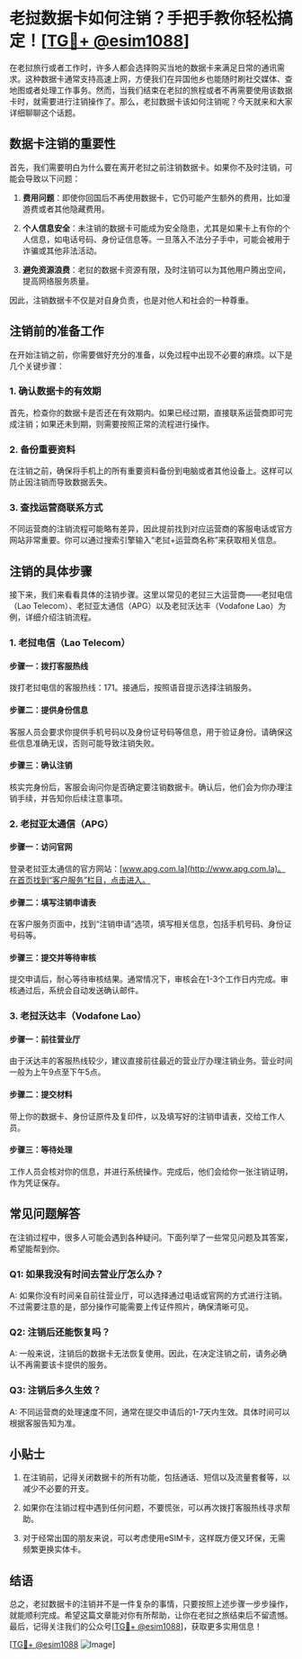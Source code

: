 # 老挝数据卡如何注销？手把手教你轻松搞定！[[TG💪+ @esim1088](https://t.me/s/esim1088)]

在老挝旅行或者工作时，许多人都会选择购买当地的数据卡来满足日常的通讯需求。这种数据卡通常支持高速上网，方便我们在异国他乡也能随时刷社交媒体、查地图或者处理工作事务。然而，当我们结束在老挝的旅程或者不再需要使用该数据卡时，就需要进行注销操作了。那么，老挝数据卡该如何注销呢？今天就来和大家详细聊聊这个话题。

## 数据卡注销的重要性

首先，我们需要明白为什么要在离开老挝之前注销数据卡。如果你不及时注销，可能会导致以下问题：

1. **费用问题**：即使你回国后不再使用数据卡，它仍可能产生额外的费用，比如漫游费或者其他隐藏费用。
   
2. **个人信息安全**：未注销的数据卡可能成为安全隐患，尤其是如果卡上有你的个人信息，如电话号码、身份证信息等。一旦落入不法分子手中，可能会被用于诈骗或其他非法活动。

3. **避免资源浪费**：老挝的数据卡资源有限，及时注销可以为其他用户腾出空间，提高网络服务质量。

因此，注销数据卡不仅是对自身负责，也是对他人和社会的一种尊重。

## 注销前的准备工作

在开始注销之前，你需要做好充分的准备，以免过程中出现不必要的麻烦。以下是几个关键步骤：

### 1. 确认数据卡的有效期

首先，检查你的数据卡是否还在有效期内。如果已经过期，直接联系运营商即可完成注销；如果还未到期，则需要按照正常的流程进行操作。

### 2. 备份重要资料

在注销之前，确保将手机上的所有重要资料备份到电脑或者其他设备上。这样可以防止因注销而导致数据丢失。

### 3. 查找运营商联系方式

不同运营商的注销流程可能略有差异，因此提前找到对应运营商的客服电话或官方网站非常重要。你可以通过搜索引擎输入“老挝+运营商名称”来获取相关信息。

## 注销的具体步骤

接下来，我们来看看具体的注销步骤。这里以常见的老挝三大运营商——老挝电信（Lao Telecom）、老挝亚太通信（APG）以及老挝沃达丰（Vodafone Lao）为例，详细介绍注销流程。

### 1. 老挝电信（Lao Telecom）

#### 步骤一：拨打客服热线
拨打老挝电信的客服热线：171。接通后，按照语音提示选择注销服务。

#### 步骤二：提供身份信息
客服人员会要求你提供手机号码以及身份证号码等信息，用于验证身份。请确保这些信息准确无误，否则可能导致注销失败。

#### 步骤三：确认注销
核实完身份后，客服会询问你是否确定要注销数据卡。确认后，他们会为你办理注销手续，并告知你后续注意事项。

### 2. 老挝亚太通信（APG）

#### 步骤一：访问官网
登录老挝亚太通信的官方网站：[www.apg.com.la](http://www.apg.com.la)。在首页找到“客户服务”栏目，点击进入。

#### 步骤二：填写注销申请表
在客户服务页面中，找到“注销申请”选项，填写相关信息，包括手机号码、身份证号码等。

#### 步骤三：提交并等待审核
提交申请后，耐心等待审核结果。通常情况下，审核会在1-3个工作日内完成。审核通过后，系统会自动发送确认邮件。

### 3. 老挝沃达丰（Vodafone Lao）

#### 步骤一：前往营业厅
由于沃达丰的客服热线较少，建议直接前往最近的营业厅办理注销业务。营业时间一般为上午9点至下午5点。

#### 步骤二：提交材料
带上你的数据卡、身份证原件及复印件，以及填写好的注销申请表，交给工作人员。

#### 步骤三：等待处理
工作人员会核对你的信息，并进行系统操作。完成后，他们会给你一张注销证明，作为凭证保存。

## 常见问题解答

在注销过程中，很多人可能会遇到各种疑问。下面列举了一些常见问题及其答案，希望能帮到你。

### Q1: 如果我没有时间去营业厅怎么办？
A: 如果你没有时间亲自前往营业厅，可以选择通过电话或官网的方式进行注销。不过需要注意的是，部分操作可能需要上传证件照片，确保清晰可见。

### Q2: 注销后还能恢复吗？
A: 一般来说，注销后的数据卡无法恢复使用。因此，在决定注销之前，请务必确认不再需要该卡提供的服务。

### Q3: 注销后多久生效？
A: 不同运营商的处理速度不同，通常在提交申请后的1-7天内生效。具体时间可以根据客服告知为准。

## 小贴士

1. 在注销前，记得关闭数据卡的所有功能，包括通话、短信以及流量套餐等，以减少不必要的开支。

2. 如果你在注销过程中遇到任何问题，不要慌张，可以再次拨打客服热线寻求帮助。

3. 对于经常出国的朋友来说，可以考虑使用eSIM卡，这样既方便又环保，无需频繁更换实体卡。

## 结语

总之，老挝数据卡的注销并不是一件复杂的事情，只要按照上述步骤一步步操作，就能顺利完成。希望这篇文章能对你有所帮助，让你在老挝之旅结束后不留遗憾。最后，记得关注我们的公众号[[TG💪+ @esim1088](https://t.me/s/esim1088)]，获取更多实用信息！

[[TG💪+ @esim1088](https://t.me/s/esim1088) ![Image](https://i.postimg.cc/4NQfJmqS/Snipaste-2025-05-13-00-14-12.png)]